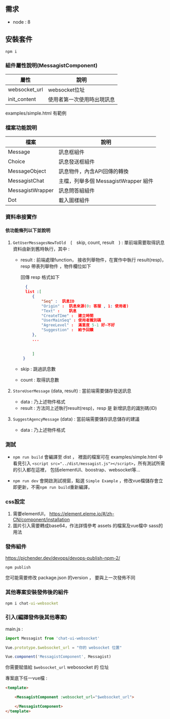 
## 需求
*    node : 8

## 安裝套件
```
npm i
```

### 組件屬性說明(MessagistComponent)

| 屬性| 說明 |
| ------| --------------------|
| websocket_url | websocket位址 |
| init_content | 使用者第一次使用時出現訊息 |

examples/simple.html 有範例

### 檔案功能說明

| 檔案 | 說明 |
| ------| --------------------|
| Message | 訊息框組件 |
| Choice | 訊息發送框組件 |
| MessageObject | 訊息物件，內含API回傳的轉換 |
| MessagistChat | 主檔，列舉多個 MessagistWrapper 組件 |
| MessagistWrapper | 訊息問答組組件 |
|Dot |    載入圖樣組件|
### 資料串接實作
#### 依功能條列以下並說明
1. `GetUserMessagesNewToOld`　(　skip, count, result　) : 單前端需要取得訊息資料由新到舊時執行，其中 :
   * result :  前端處理function， 接收列舉物件，在實作中執行 result(resp)，resp 帶表列舉物件 ，物件欄位如下
     
     
        回傳 resp 格式如下
     
       ```json
         {
         list :[
            {
                "Seq" :  訊息ID
                "Origin" :  訊息來源(0: 客服 , 1: 使用者)
                "Text" :    訊息
                "CreateTIme" :  建立時間
                "UserMainSeq" : 使用者識別碼
                "AgreeLevel" :  滿意度 5-1 好-不好
                "Suggestion" :  給予回饋
            },
            ...
        
        
            ]
        }
       ```

   * skip : 跳過訊息數
   * count : 取得訊息數
1. `StoreUserMessage` (data, result) : 當前端需要儲存發送訊息
   
   *  data : 乃上述物件格式
   *  result : 方法同上述執行result(resp)，resp 是 新增訊息的識別碼(ID)
4. `SuggestAgencyMessage` (data) : 當前端需要儲存訊息儲存的建議
   
   *  data : 乃上述物件格式


### 測試

* `npm run build` 會編譯至 dist ， 裡面的檔案可在 examples/simple.html 中看見引入 `<script src="../dist/messagist.js"></script>`，所有測試所需的引入都在這裡， 包括elementUI、boostrap、websocket等...

* `npm run dev` 會開啟測試視窗，點選 `Simple Example` ，修改vue檔儲存會立即更新，不需`npm run build`重新編譯，

### css設定

1.    需要elementUI， https://element.eleme.io/#/zh-CN/component/installation
2.    圖片引入需要轉成base64，作法詳情參考 assets 的檔案及vue檔中 sass的用法
  

### 發佈組件

https://pjchender.dev/devops/devops-publish-npm-2/

```
npm publish
```

您可能需要修改 package.json 的version ， 要與上一次發佈不同

### 其他專案安裝發佈後的組件

```cmd
npm i chat-ui-websocket

```



### 引入(編譯發佈後其他專案)


main.js :
```js
import Messagist from 'chat-ui-websocket'

Vue.prototype.$websocket_url = "你的 websocket 位置"

Vue.component('MessagistComponent', Messagist)
```
你需要賦值給 `$websocket_url`  webosocket 的 位址

專案底下任一vue檔 :
```html
<template>

    <MessagistComponent :websocket_url="$websocket_url">

    </MessagistComponent>
</template>
```


